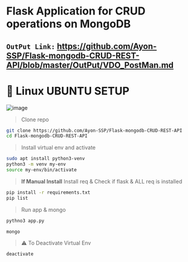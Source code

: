# Flask Application for CRUD operations on MongoDB

## `OutPut Link:` https://github.com/Ayon-SSP/Flask-mongodb-CRUD-REST-API/blob/master/OutPut/VDO_PostMan.md

# 🐧 Linux UBUNTU SETUP
![image](https://user-images.githubusercontent.com/80549753/216788195-692e245a-c8d4-4044-84e6-42c789d28a75.png)


> Clone repo
```bash
git clone https://github.com/Ayon-SSP/Flask-mongodb-CRUD-REST-API
cd Flask-mongodb-CRUD-REST-API
```

> Install virtual env and activate
```bash
sudo apt install python3-venv
python3 -m venv my-env
source my-env/bin/activate
```
> **If Manual Install** Install req & Check if flask & ALL req is installed
```bash
pip install -r requirements.txt
pip list
```
> Run app & mongo
```bash
pythno3 app.py
```
```bash
mongo
```
> ⚠️ To Deactivate Virtual Env
```bash
deactivate
```